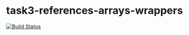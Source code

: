 # task3-references-arrays-wrappers

[![Build Status](https://travis-ci.com/itmo-java-basics-2020/task-3-string-spring-swing-264269.svg?branch=dev)](https://travis-ci.com/itmo-java-basics-2020/task-3-string-spring-swing-264269)
